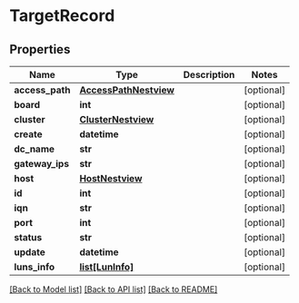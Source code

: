 # TargetRecord

## Properties
Name | Type | Description | Notes
------------ | ------------- | ------------- | -------------
**access_path** | [**AccessPathNestview**](AccessPathNestview.md) |  | [optional] 
**board** | **int** |  | [optional] 
**cluster** | [**ClusterNestview**](ClusterNestview.md) |  | [optional] 
**create** | **datetime** |  | [optional] 
**dc_name** | **str** |  | [optional] 
**gateway_ips** | **str** |  | [optional] 
**host** | [**HostNestview**](HostNestview.md) |  | [optional] 
**id** | **int** |  | [optional] 
**iqn** | **str** |  | [optional] 
**port** | **int** |  | [optional] 
**status** | **str** |  | [optional] 
**update** | **datetime** |  | [optional] 
**luns_info** | [**list[LunInfo]**](LunInfo.md) |  | [optional] 

[[Back to Model list]](../README.md#documentation-for-models) [[Back to API list]](../README.md#documentation-for-api-endpoints) [[Back to README]](../README.md)


